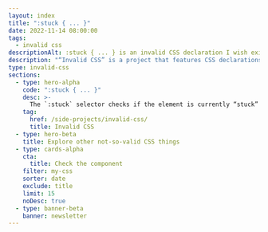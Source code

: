 ```yaml
---
layout: index
title: ":stuck { ... }"
date: 2022-11-14 08:00:00
tags:
  - invalid css
descriptionAlt: :stuck { ... } is an invalid CSS declaration I wish existed."
description: "“Invalid CSS” is a project that features CSS declarations that are not valid and non-existing. For example, :stuck { ... }."
type: invalid-css
sections:
  - type: hero-alpha
    code: ":stuck { ... }"
    desc: >-
      The `:stuck` selector checks if the element is currently “stuck” with the `position: sticky`.
    tag:
      href: /side-projects/invalid-css/
      title: Invalid CSS
  - type: hero-beta
    title: Explore other not-so-valid CSS things
  - type: cards-alpha
    cta:
      title: Check the component
    filter: my-css
    sorter: date
    exclude: title
    limit: 15
    noDesc: true
  - type: banner-beta
    banner: newsletter
---
```

